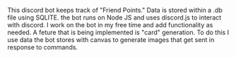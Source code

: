 This discord bot keeps track of "Friend Points." Data is stored within a .db file using SQLITE. the bot runs on Node JS and uses discord.js to interact with discord. I work on the bot in my free time and add functionality as needed. A feture that is being implemented is "card" generation. To do this I use data the bot stores with canvas to generate images that get sent in response to commands. 